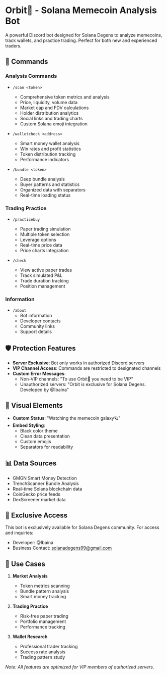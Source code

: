 # Orbit🚀 - Solana Memecoin Analysis Bot

A powerful Discord bot designed for Solana Degens to analyze memecoins, track wallets, and practice trading. Perfect for both new and experienced traders.

## 🤖 Commands

### Analysis Commands
- `/scan <token>`
  - Comprehensive token metrics and analysis
  - Price, liquidity, volume data
  - Market cap and FDV calculations
  - Holder distribution analytics
  - Social links and trading charts
  - Custom Solana emoji integration

- `/walletcheck <address>` 
  - Smart money wallet analysis
  - Win rates and profit statistics
  - Token distribution tracking
  - Performance indicators

- `/bundle <token>`
  - Deep bundle analysis
  - Buyer patterns and statistics
  - Organized data with separators
  - Real-time loading status

### Trading Practice
- `/practicebuy`
  - Paper trading simulation
  - Multiple token selection
  - Leverage options
  - Real-time price data
  - Price charts integration

- `/check`
  - View active paper trades
  - Track simulated P&L
  - Trade duration tracking
  - Position management

### Information
- `/about`
  - Bot information
  - Developer contacts
  - Community links
  - Support details

## 🛡️ Protection Features

- **Server Exclusive**: Bot only works in authorized Discord servers
- **VIP Channel Access**: Commands are restricted to designated channels
- **Custom Error Messages**:
  - Non-VIP channels: "To use Orbit🚀 you need to be VIP"
  - Unauthorized servers: "Orbit is exclusive for Solana Degens. Developed by @Ibaina"

## 🎨 Visual Elements

- **Custom Status**: "Watching the memecoin galaxy🪐"
- **Embed Styling**:
  - Black color theme
  - Clean data presentation
  - Custom emojis
  - Separators for readability

## 📊 Data Sources

- GMGN Smart Money Detection
- TrenchScanner Bundle Analysis
- Real-time Solana blockchain data
- CoinGecko price feeds
- DexScreener market data

## 🔐 Exclusive Access

This bot is exclusively available for Solana Degens community. For access and inquiries:
- Developer: @Ibaina
- Business Contact: solanadegens99@gmail.com

## 🎯 Use Cases

1. **Market Analysis**
   - Token metrics scanning
   - Bundle pattern analysis
   - Smart money tracking

2. **Trading Practice**
   - Risk-free paper trading
   - Portfolio management
   - Performance tracking

3. **Wallet Research**
   - Professional trader tracking
   - Success rate analysis
   - Trading pattern study

*Note: All features are optimized for VIP members of authorized servers.*